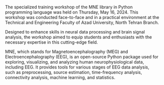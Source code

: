 

The specialized training workshop of the MNE library in Python programming language was held on Thursday, May 16, 2024. This workshop was conducted face-to-face and in a practical environment at the Technical and Engineering Faculty of Azad University, North Tehran Branch.

Designed to enhance skills in neural data processing and brain signal analysis, the workshop aimed to equip students and enthusiasts with the necessary expertise in this cutting-edge field.

MNE, which stands for Magnetoencephalography (MEG) and Electroencephalography (EEG), is an open-source Python package used for exploring, visualizing, and analyzing human neurophysiological data, including EEG. It provides tools for various stages of EEG data analysis, such as preprocessing, source estimation, time-frequency analysis, connectivity analysis, machine learning, and statistics.
